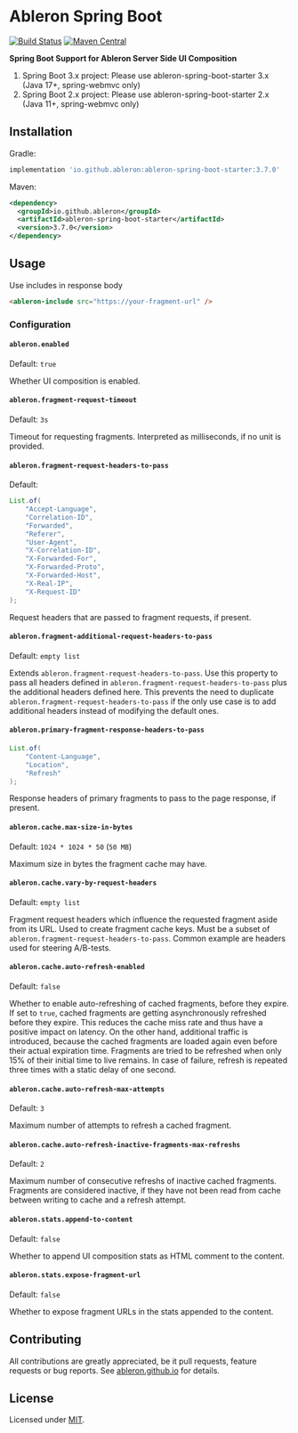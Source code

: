 # Ableron Spring Boot
[![Build Status](https://github.com/ableron/ableron-spring-boot/actions/workflows/main.yml/badge.svg)](https://github.com/ableron/ableron-spring-boot/actions/workflows/main.yml)
[![Maven Central](https://maven-badges.herokuapp.com/maven-central/io.github.ableron/ableron-spring-boot/badge.svg)](https://mvnrepository.com/artifact/io.github.ableron/ableron-spring-boot)

**Spring Boot Support for Ableron Server Side UI Composition**
1. Spring Boot 3.x project: Please use ableron-spring-boot-starter 3.x (Java 17+, spring-webmvc only)
2. Spring Boot 2.x project: Please use ableron-spring-boot-starter 2.x (Java 11+, spring-webmvc only)

## Installation
Gradle:
```groovy
implementation 'io.github.ableron:ableron-spring-boot-starter:3.7.0'
```

Maven:
```xml
<dependency>
  <groupId>io.github.ableron</groupId>
  <artifactId>ableron-spring-boot-starter</artifactId>
  <version>3.7.0</version>
</dependency>
```

## Usage
Use includes in response body
```html
<ableron-include src="https://your-fragment-url" />
```

### Configuration

#### `ableron.enabled`

Default: `true`

Whether UI composition is enabled.

#### `ableron.fragment-request-timeout`

Default: `3s`

Timeout for requesting fragments. Interpreted as milliseconds, if no unit is provided.

#### `ableron.fragment-request-headers-to-pass`

Default:

```java
List.of(
    "Accept-Language",
    "Correlation-ID",
    "Forwarded",
    "Referer",
    "User-Agent",
    "X-Correlation-ID",
    "X-Forwarded-For",
    "X-Forwarded-Proto",
    "X-Forwarded-Host",
    "X-Real-IP",
    "X-Request-ID"
);
```

Request headers that are passed to fragment requests, if present.

#### `ableron.fragment-additional-request-headers-to-pass`

Default: `empty list`

Extends `ableron.fragment-request-headers-to-pass`. Use this property to pass all headers defined in
`ableron.fragment-request-headers-to-pass` plus the additional headers defined here. This prevents the
need to duplicate `ableron.fragment-request-headers-to-pass` if the only  use case is to add additional
headers instead of modifying the default ones.

#### `ableron.primary-fragment-response-headers-to-pass`

```java
List.of(
    "Content-Language",
    "Location",
    "Refresh"
);
```

Response headers of primary fragments to pass to the page response, if present.

#### `ableron.cache.max-size-in-bytes`

Default: `1024 * 1024 * 50` (`50 MB`)

Maximum size in bytes the fragment cache may have.

#### `ableron.cache.vary-by-request-headers`

Default: `empty list`

Fragment request headers which influence the requested fragment aside from its URL. Used to create fragment cache keys.
Must be a subset of `ableron.fragment-request-headers-to-pass`. Common example are headers used for steering A/B-tests.

#### `ableron.cache.auto-refresh-enabled`

Default: `false`

Whether to enable auto-refreshing of cached fragments, before they expire.
If set to `true`, cached fragments are getting asynchronously refreshed before they expire. This reduces the cache miss
rate and thus have a positive impact on latency. On the other hand, additional traffic is introduced, because the cached
fragments are loaded again even before their actual expiration time.
Fragments are tried to be refreshed when only 15% of their initial time to live remains. In case of failure, refresh is
repeated three times with a static delay of one second.

#### `ableron.cache.auto-refresh-max-attempts`

Default: `3`

Maximum number of attempts to refresh a cached fragment.

#### `ableron.cache.auto-refresh-inactive-fragments-max-refreshs`

Default: `2`

Maximum number of consecutive refreshs of inactive cached fragments.
Fragments are considered inactive, if they have not been read from cache between writing to cache and a refresh attempt.

#### `ableron.stats.append-to-content`

Default: `false`

Whether to append UI composition stats as HTML comment to the content.

#### `ableron.stats.expose-fragment-url`

Default: `false`

Whether to expose fragment URLs in the stats appended to the content.

## Contributing

All contributions are greatly appreciated, be it pull requests, feature requests or bug reports. See
[ableron.github.io](https://ableron.github.io/) for details.

## License

Licensed under [MIT](./LICENSE).
